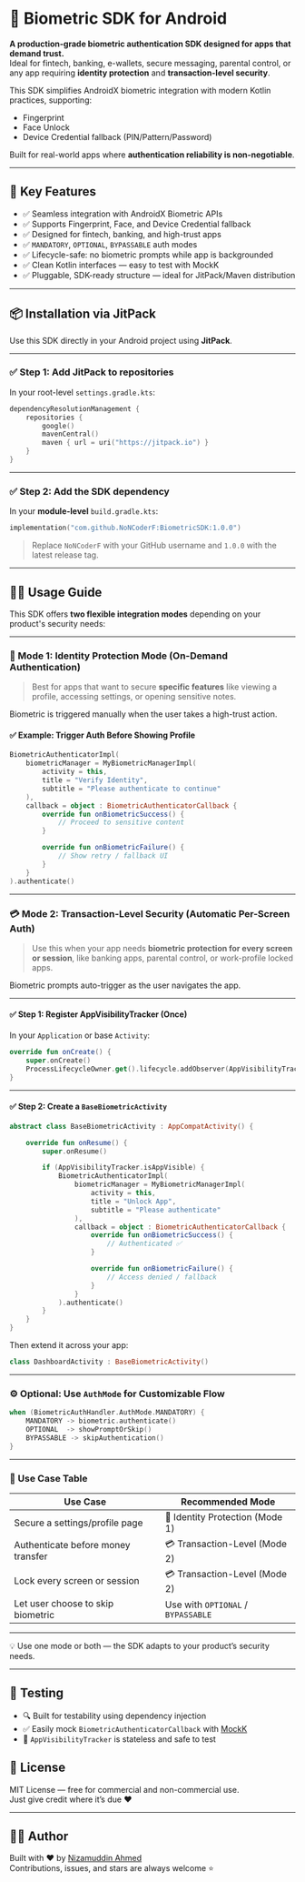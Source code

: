 # 🔐 Biometric SDK for Android

**A production-grade biometric authentication SDK designed for apps that demand trust.**  
Ideal for fintech, banking, e-wallets, secure messaging, parental control, or any app requiring **identity protection** and **transaction-level security**.

This SDK simplifies AndroidX biometric integration with modern Kotlin practices, supporting:

- Fingerprint
- Face Unlock
- Device Credential fallback (PIN/Pattern/Password)

Built for real-world apps where **authentication reliability is non-negotiable**.

---

## 🚀 Key Features

- ✅ Seamless integration with AndroidX Biometric APIs
- ✅ Supports Fingerprint, Face, and Device Credential fallback
- ✅ Designed for fintech, banking, and high-trust apps
- ✅ `MANDATORY`, `OPTIONAL`, `BYPASSABLE` auth modes
- ✅ Lifecycle-safe: no biometric prompts while app is backgrounded
- ✅ Clean Kotlin interfaces — easy to test with MockK
- ✅ Pluggable, SDK-ready structure — ideal for JitPack/Maven distribution

---

## 📦 Installation via JitPack

Use this SDK directly in your Android project using **JitPack**.

---

### ✅ Step 1: Add JitPack to repositories

In your root-level `settings.gradle.kts`:

```kotlin
dependencyResolutionManagement {
    repositories {
        google()
        mavenCentral()
        maven { url = uri("https://jitpack.io") }
    }
}
```

---

### ✅ Step 2: Add the SDK dependency

In your **module-level** `build.gradle.kts`:

```kotlin
implementation("com.github.NoNCoderF:BiometricSDK:1.0.0")
```

> Replace `NoNCoderF` with your GitHub username and `1.0.0` with the latest release tag.

---

## 🧑‍💻 Usage Guide

This SDK offers **two flexible integration modes** depending on your product's security needs:

---

### 🔐 Mode 1: Identity Protection Mode (On-Demand Authentication)

> Best for apps that want to secure **specific features** like viewing a profile, accessing settings, or opening sensitive notes.

Biometric is triggered manually when the user takes a high-trust action.

#### ✅ Example: Trigger Auth Before Showing Profile

```kotlin
BiometricAuthenticatorImpl(
    biometricManager = MyBiometricManagerImpl(
        activity = this,
        title = "Verify Identity",
        subtitle = "Please authenticate to continue"
    ),
    callback = object : BiometricAuthenticatorCallback {
        override fun onBiometricSuccess() {
            // Proceed to sensitive content
        }

        override fun onBiometricFailure() {
            // Show retry / fallback UI
        }
    }
).authenticate()
```

---

### 💳 Mode 2: Transaction-Level Security (Automatic Per-Screen Auth)

> Use this when your app needs **biometric protection for every screen or session**, like banking apps, parental control, or work-profile locked apps.

Biometric prompts auto-trigger as the user navigates the app.

---

#### ✅ Step 1: Register AppVisibilityTracker (Once)

In your `Application` or base `Activity`:

```kotlin
override fun onCreate() {
    super.onCreate()
    ProcessLifecycleOwner.get().lifecycle.addObserver(AppVisibilityTracker)
}
```

---

#### ✅ Step 2: Create a `BaseBiometricActivity`

```kotlin
abstract class BaseBiometricActivity : AppCompatActivity() {

    override fun onResume() {
        super.onResume()

        if (AppVisibilityTracker.isAppVisible) {
            BiometricAuthenticatorImpl(
                biometricManager = MyBiometricManagerImpl(
                    activity = this,
                    title = "Unlock App",
                    subtitle = "Please authenticate"
                ),
                callback = object : BiometricAuthenticatorCallback {
                    override fun onBiometricSuccess() {
                        // Authenticated ✅
                    }

                    override fun onBiometricFailure() {
                        // Access denied / fallback
                    }
                }
            ).authenticate()
        }
    }
}
```

Then extend it across your app:

```kotlin
class DashboardActivity : BaseBiometricActivity()
```

---

### ⚙️ Optional: Use `AuthMode` for Customizable Flow

```kotlin
when (BiometricAuthHandler.AuthMode.MANDATORY) {
    MANDATORY -> biometric.authenticate()
    OPTIONAL  -> showPromptOrSkip()
    BYPASSABLE -> skipAuthentication()
}
```

---

### 🧭 Use Case Table

| Use Case                             | Recommended Mode                |
|--------------------------------------|----------------------------------|
| Secure a settings/profile page       | 🔐 Identity Protection (Mode 1)  |
| Authenticate before money transfer   | 💳 Transaction-Level (Mode 2)    |
| Lock every screen or session         | 💳 Transaction-Level (Mode 2)    |
| Let user choose to skip biometric    | Use with `OPTIONAL` / `BYPASSABLE` |

---

💡 Use one mode or both — the SDK adapts to your product’s security needs.

---

## 🧪 Testing

- 🔍 Built for testability using dependency injection
- ✅ Easily mock `BiometricAuthenticatorCallback` with [MockK](https://mockk.io)
- 🧼 `AppVisibilityTracker` is stateless and safe to test

## 📜 License

MIT License — free for commercial and non-commercial use.  
Just give credit where it’s due ❤️

---

## 👨‍💻 Author

Built with ❤️ by [Nizamuddin Ahmed](https://github.com/NoNCoderF)  
Contributions, issues, and stars are always welcome ⭐

